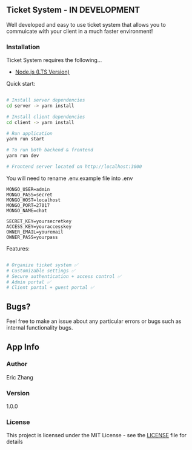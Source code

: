 ## Ticket System - IN DEVELOPMENT

Well developed and easy to use ticket system that allows you to commuicate with your client in a much faster environment!

### Installation

Ticket System requires the following...

- [Node.js (LTS Version)](http://nodejs.org/)

Quick start:

```bash

# Install server dependencies
cd server -> yarn install

# Install client dependencies
cd client -> yarn install

# Run application
yarn run start

# To run both backend & frontend
yarn run dev

# Frontend server located on http://localhost:3000

```

You will need to rename .env.example file into .env

```
MONGO_USER=admin
MONGO_PASS=secret
MONGO_HOST=localhost
MONGO_PORT=27017
MONGO_NAME=chat

SECRET_KEY=yoursecretkey
ACCESS_KEY=youraccesskey
OWNER_EMAIL=youremail
OWNER_PASS=yourpass
```

Features:

```bash

# Organize ticket system ✅
# Customizable settings ✅
# Secure authentication + access control ✅
# Admin portal ✅
# Client portal + guest portal ✅

```

## Bugs?

Feel free to make an issue about any particular errors or bugs such as internal functionality bugs.

## App Info

### Author

Eric Zhang

### Version

1.0.0

### License

This project is licensed under the MIT License - see the [LICENSE](LICENSE) file for details
